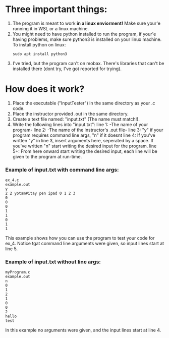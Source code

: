 # Three important things:
1. The program is meant to work **in a linux enviorment!** Make sure your'e running it in WSL or a linux machine.
2. You might need to have python installed to run the program, if your'e having problems, make sure python3 is installed on your linux machine.
   To install python on linux:
   ```shell
   sudo apt install python3
   ```
3. I've tried, but the program can't on mobax. There's libraries that can't be installed there (dont try, I've got reported for trying).

# How does it work?
1. Place the executable ("InputTester") in the same directory as your .c code.
2. Place the instructor provided .out in the same directory.
3. Create a text file named: "input.txt" (The name must match!).
4. Write the following lines into "input.txt":
   line 1: -The name of your program-
   line 2: -The name of the instructor's .out file-
   line 3: "y" if your program requires command line args, "n" if it doesnt
   line 4: If you've written "y" in line 3, insert arguments here, seperated by a space. If you've written "n" start writing the desired input for the program.
   line 5+: From here onward start writing the desired input, each line will be given to the program at run-time.

### Example of input.txt with command line args: 
```
ex_4.c
example.out
y
2 2 yotam#itay pen ipad 0 1 2 3
0
0
0
1
1
0
1
1
```
This example shows how you can use the program to test your code for ex_4. Notice tgat command line arguments were given, so input lines start at line 5.
### Example of input.txt without line args:
```
myProgram.c
example.out
n
0
1
2
1
0
0
2
hello
test
```
In this example no arguments were given, and the input lines start at line 4.
